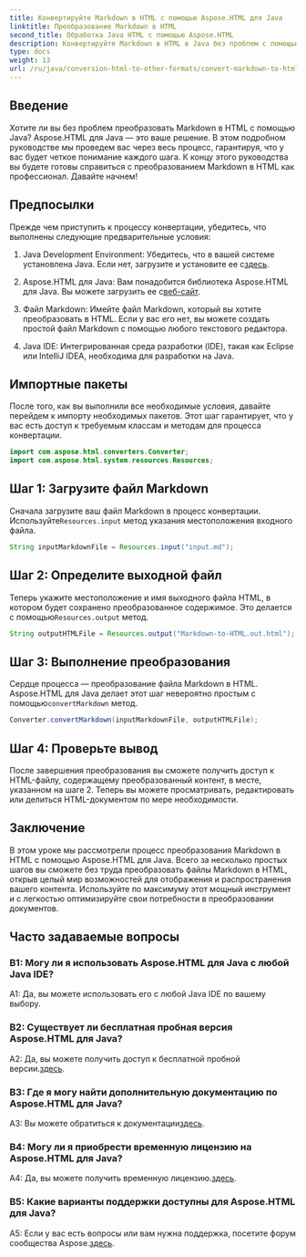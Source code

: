 ```yaml
---
title: Конвертируйте Markdown в HTML с помощью Aspose.HTML для Java
linktitle: Преобразование Markdown в HTML
second_title: Обработка Java HTML с помощью Aspose.HTML
description: Конвертируйте Markdown в HTML в Java без проблем с помощью Aspose.HTML для Java. Следуйте нашему пошаговому руководству, чтобы упростить ваши потребности в конвертации документов.
type: docs
weight: 13
url: /ru/java/conversion-html-to-other-formats/convert-markdown-to-html/
---
```


## Введение

Хотите ли вы без проблем преобразовать Markdown в HTML с помощью Java? Aspose.HTML для Java — это ваше решение. В этом подробном руководстве мы проведем вас через весь процесс, гарантируя, что у вас будет четкое понимание каждого шага. К концу этого руководства вы будете готовы справиться с преобразованием Markdown в HTML как профессионал. Давайте начнем!

## Предпосылки

Прежде чем приступить к процессу конвертации, убедитесь, что выполнены следующие предварительные условия:

1.  Java Development Environment: Убедитесь, что в вашей системе установлена Java. Если нет, загрузите и установите ее с[здесь](https://www.java.com).

2.  Aspose.HTML для Java: Вам понадобится библиотека Aspose.HTML для Java. Вы можете загрузить ее с[веб-сайт](https://releases.aspose.com/html/java/).

3. Файл Markdown: Имейте файл Markdown, который вы хотите преобразовать в HTML. Если у вас его нет, вы можете создать простой файл Markdown с помощью любого текстового редактора.

4. Java IDE: Интегрированная среда разработки (IDE), такая как Eclipse или IntelliJ IDEA, необходима для разработки на Java.

## Импортные пакеты

После того, как вы выполнили все необходимые условия, давайте перейдем к импорту необходимых пакетов. Этот шаг гарантирует, что у вас есть доступ к требуемым классам и методам для процесса конвертации.

```java
import com.aspose.html.converters.Converter;
import com.aspose.html.system.resources.Resources;
```

## Шаг 1: Загрузите файл Markdown

 Сначала загрузите ваш файл Markdown в процесс конвертации. Используйте`Resources.input` метод указания местоположения входного файла.

```java
String inputMarkdownFile = Resources.input("input.md");
```

## Шаг 2: Определите выходной файл

 Теперь укажите местоположение и имя выходного файла HTML, в котором будет сохранено преобразованное содержимое. Это делается с помощью`Resources.output` метод.

```java
String outputHTMLFile = Resources.output("Markdown-to-HTML.out.html");
```

## Шаг 3: Выполнение преобразования

 Сердце процесса — преобразование файла Markdown в HTML. Aspose.HTML для Java делает этот шаг невероятно простым с помощью`convertMarkdown` метод.

```java
Converter.convertMarkdown(inputMarkdownFile, outputHTMLFile);
```

## Шаг 4: Проверьте вывод

После завершения преобразования вы сможете получить доступ к HTML-файлу, содержащему преобразованный контент, в месте, указанном на шаге 2. Теперь вы можете просматривать, редактировать или делиться HTML-документом по мере необходимости.

## Заключение

В этом уроке мы рассмотрели процесс преобразования Markdown в HTML с помощью Aspose.HTML для Java. Всего за несколько простых шагов вы сможете без труда преобразовать файлы Markdown в HTML, открыв целый мир возможностей для отображения и распространения вашего контента. Используйте по максимуму этот мощный инструмент и с легкостью оптимизируйте свои потребности в преобразовании документов.

## Часто задаваемые вопросы

### В1: Могу ли я использовать Aspose.HTML для Java с любой Java IDE?

A1: Да, вы можете использовать его с любой Java IDE по вашему выбору.

### В2: Существует ли бесплатная пробная версия Aspose.HTML для Java?

 A2: Да, вы можете получить доступ к бесплатной пробной версии.[здесь](https://releases.aspose.com/html/java).

### В3: Где я могу найти дополнительную документацию по Aspose.HTML для Java?

 A3: Вы можете обратиться к документации[здесь](https://reference.aspose.com/html/java/).

### В4: Могу ли я приобрести временную лицензию на Aspose.HTML для Java?

 A4: Да, вы можете получить временную лицензию.[здесь](https://purchase.aspose.com/temporary-license/).

### В5: Какие варианты поддержки доступны для Aspose.HTML для Java?

 A5: Если у вас есть вопросы или вам нужна поддержка, посетите форум сообщества Aspose.[здесь](https://forum.aspose.com/).